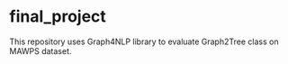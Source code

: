 # final_project
This repository uses Graph4NLP library to evaluate Graph2Tree class on MAWPS dataset.
